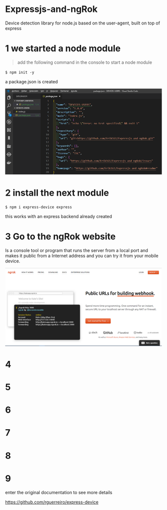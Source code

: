 # Expressjs-and-ngRok
 Device detection library for node.js based on the user-agent, built on top of express 
 
# 1 we started a node module

>add the following command in the console to start a node module


`$ npm init -y`

a package.json is created

![](packagejson.png)

# 2 install the next module

`$ npm i express-device express `

this works with an express backend already created

# 3 Go to the ngRok website
Is a console tool or program
that runs the server from a local port and makes it public from a
Internet address and you can try it from your
mobile device.

![](ngpage.png)


# 4

# 5


# 6 

# 7 

# 8 

# 9





enter the original documentation to see more details

https://github.com/rguerreiro/express-device
